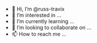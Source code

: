 - 👋 Hi, I’m @russ-travix
- 👀 I’m interested in ...
- 🌱 I’m currently learning ...
- 💞️ I’m looking to collaborate on ...
- 📫 How to reach me ...

<!---
russ-travix/russ-travix is a ✨ special ✨ repository because its `README.md` (this file) appears on your GitHub profile.
You can click the Preview link to take a look at your changes.
--->
